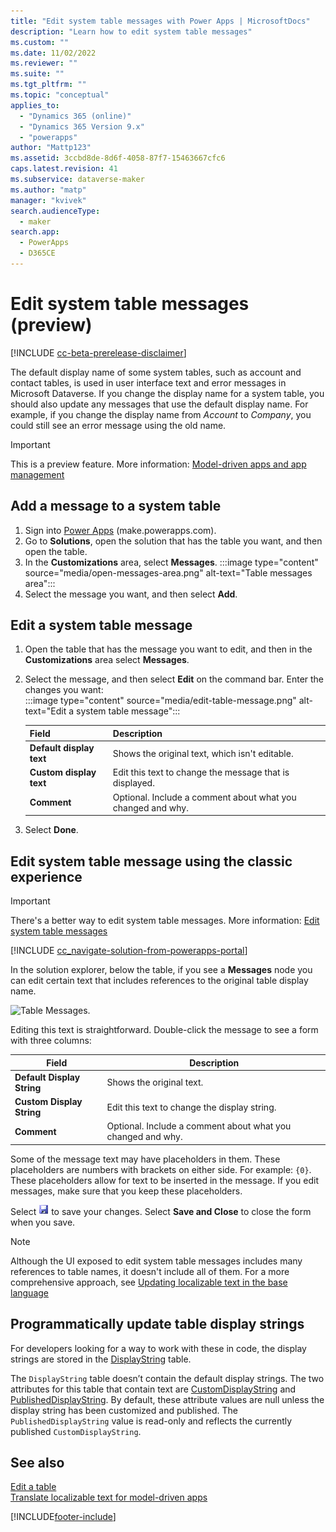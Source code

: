 ```yaml
---
title: "Edit system table messages with Power Apps | MicrosoftDocs"
description: "Learn how to edit system table messages"
ms.custom: ""
ms.date: 11/02/2022
ms.reviewer: ""
ms.suite: ""
ms.tgt_pltfrm: ""
ms.topic: "conceptual"
applies_to: 
  - "Dynamics 365 (online)"
  - "Dynamics 365 Version 9.x"
  - "powerapps"
author: "Mattp123"
ms.assetid: 3ccbd8de-8d6f-4058-87f7-15463667cfc6
caps.latest.revision: 41
ms.subservice: dataverse-maker
ms.author: "matp"
manager: "kvivek"
search.audienceType: 
  - maker
search.app: 
  - PowerApps
  - D365CE
---
```

# Edit system table messages (preview)

[!INCLUDE [cc-beta-prerelease-disclaimer](../../includes/cc-beta-prerelease-disclaimer.md)]

The default display name of some system tables, such as account and contact tables, is used in user interface text and error messages in Microsoft Dataverse. If you change the display name for a system table, you should also update any messages that use the default display name. For example, if you change the display name from *Account* to *Company*, you could still see an error message using the old name.

> [!IMPORTANT]
> This is a preview feature. More information: [Model-driven apps and app management](../powerapps-preview-program.md#model-driven-apps-and-app-management)

## Add a message to a system table

1. Sign into [Power Apps](https://make.powerapps.com/?utm_source=padocs&utm_medium=linkinadoc&utm_campaign=referralsfromdoc) (make.powerapps.com).
1. Go to **Solutions**, open the solution that has the table you want, and then open the table.
1. In the **Customizations** area, select **Messages**.
   :::image type="content" source="media/open-messages-area.png" alt-text="Table messages area":::
1. Select the message you want, and then select **Add**.

## Edit a system table message

1. Open the table that has the message you want to edit, and then in the **Customizations** area select **Messages**.
1. Select the message, and then select **Edit** on the command bar. Enter the changes you want:   
   :::image type="content" source="media/edit-table-message.png" alt-text="Edit a system table message":::

   |Field|Description|  
   |-----------|-----------------|  
   |**Default display text**|Shows the original text, which isn't editable.|  
   |**Custom display text**|Edit this text to change the message that is displayed.|  
   |**Comment**|Optional. Include a comment about what you changed and why.|  

1. Select **Done**.

## Edit system table message using the classic experience

> [!IMPORTANT]
> There's a better way to edit system table messages. More information: [Edit system table messages](#edit-system-table-messages)

[!INCLUDE [cc_navigate-solution-from-powerapps-portal](../../includes/cc_navigate-solution-from-powerapps-portal.md)]

In the solution explorer, below the table, if you see a **Messages** node you can edit certain text that includes references to the original table display name. 

![Table Messages.](../model-driven-apps/media/entity-messages.png)

Editing this text is straightforward. Double-click the message to see a form with three columns:  
  
|Field|Description|  
|-----------|-----------------|  
|**Default Display String**|Shows the original text.|  
|**Custom Display String**|Edit this text to change the display string.|  
|**Comment**|Optional. Include a comment about what you changed and why.|  
  
Some of the message text may have placeholders in them. These placeholders are numbers with brackets on either side. For example: `{0}`. These placeholders allow for text to be inserted  in the message. If you edit messages, make sure that you keep these placeholders. 

Select ![Save.](media/save-entity-icon-solution-explorer.png) to save your changes. Select **Save and Close** to close the form when you save.

> [!NOTE]
> Although the UI exposed to edit system table messages includes many references to table names, it doesn't include all of them. For a more comprehensive approach, see [Updating localizable text in the base language](../model-driven-apps/translate-localizable-text.md#updating-localizable-text-in-the-base-language)

## Programmatically update table display strings

For developers looking for a way to work with these in code, the display strings are stored in the [DisplayString](../../developer/data-platform/reference/entities/displaystring.md) table. 

The `DisplayString` table doesn’t contain the default display strings. The two attributes for this table that contain text are [CustomDisplayString](../../developer/data-platform/reference/entities/displaystring.md#BKMK_CustomDisplayString) and [PublishedDisplayString](../../developer/data-platform/reference/entities/displaystring.md#BKMK_PublishedDisplayString). By default, these attribute values are null unless the display string has been customized and published. The `PublishedDisplayString` value is read-only and reflects the currently published `CustomDisplayString`.
 
## See also
[Edit a table](edit-entities.md)<br />
[Translate localizable text for model-driven apps](../model-driven-apps/translate-localizable-text.md)


[!INCLUDE[footer-include](../../includes/footer-banner.md)]